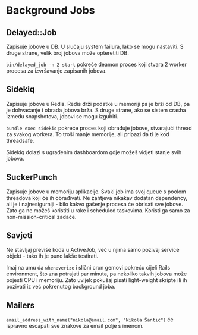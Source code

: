 # Background Jobs

## Delayed::Job

Zapisuje jobove u DB. U slučaju system failura, lako se mogu nastaviti. S druge strane, velik broj jobova može opteretiti DB.

`bin/delayed_job -n 2 start` pokreće deamon proces koji stvara 2 worker procesa za izvršavanje zapisanih jobova.

## Sidekiq

Zapisuje jobove u Redis. Redis drži podatke u memoriji pa je brži od DB, pa je dohvaćanje i obrada jobova brža. S druge strane, ako se sistem crasha između snapshotova, jobovi se mogu izgubiti.

`bundle exec sidekiq` pokreće proces koji obrađuje jobove, stvarajući thread za svakog workera. To troši manje memorije, ali pripazi da ti je kod threadsafe.

Sidekiq dolazi s ugrađenim dashboardom gdje možeš vidjeti stanje svih jobova.

## SuckerPunch

Zapisuje jobove u memoriju aplikacije. Svaki job ima svoj queue s poolom threadova koji će ih obrađivati. Ne zahtjeva nikakav dodatan dependency, ali je i najnesigurniji - bilo kakvo gašenje procesa će obrisati sve jobove. Zato ga ne možeš koristiti u rake i scheduled taskovima. Koristi ga samo za non-mission-critical zadaće.

## Savjeti

Ne stavljaj previše koda u ActiveJob, već u njima samo pozivaj service objekt - tako ih je puno lakše testirati.

Imaj na umu da `wheneverize` i slični cron gemovi pokreću cijeli Rails environment, što zna potrajati par minuta, pa nekoliko takvih jobova može pojesti CPU i memoriju. Zato uvijek pokušaj pisati light-weight skripte ili ih pozivati iz već pokrenutog background joba.

## Mailers

`email_address_with_name("nikola@email.com", "Nikola Šantić")` će ispravno escapati sve znakove za email polje s imenom.
